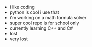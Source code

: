 - i like coding
- python is cool i use that
- i'm working on a math formula solver
- super cool repo is for school only
- currently learning C++ and C#
- lost
- very lost
